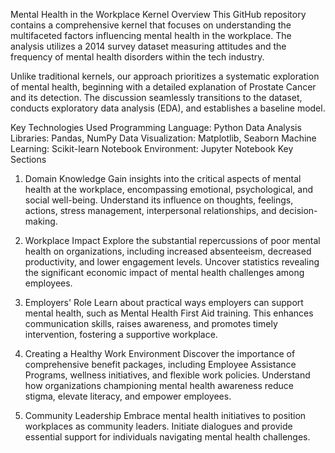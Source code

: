 Mental Health in the Workplace Kernel
Overview
This GitHub repository contains a comprehensive kernel that focuses on understanding the multifaceted factors influencing mental health in the workplace. The analysis utilizes a 2014 survey dataset measuring attitudes and the frequency of mental health disorders within the tech industry.

Unlike traditional kernels, our approach prioritizes a systematic exploration of mental health, beginning with a detailed explanation of Prostate Cancer and its detection. The discussion seamlessly transitions to the dataset, conducts exploratory data analysis (EDA), and establishes a baseline model.

Key Technologies Used
Programming Language: Python
Data Analysis Libraries: Pandas, NumPy
Data Visualization: Matplotlib, Seaborn
Machine Learning: Scikit-learn
Notebook Environment: Jupyter Notebook
Key Sections
1. Domain Knowledge
Gain insights into the critical aspects of mental health at the workplace, encompassing emotional, psychological, and social well-being. Understand its influence on thoughts, feelings, actions, stress management, interpersonal relationships, and decision-making.

2. Workplace Impact
Explore the substantial repercussions of poor mental health on organizations, including increased absenteeism, decreased productivity, and lower engagement levels. Uncover statistics revealing the significant economic impact of mental health challenges among employees.

3. Employers' Role
Learn about practical ways employers can support mental health, such as Mental Health First Aid training. This enhances communication skills, raises awareness, and promotes timely intervention, fostering a supportive workplace.

4. Creating a Healthy Work Environment
Discover the importance of comprehensive benefit packages, including Employee Assistance Programs, wellness initiatives, and flexible work policies. Understand how organizations championing mental health awareness reduce stigma, elevate literacy, and empower employees.

5. Community Leadership
Embrace mental health initiatives to position workplaces as community leaders. Initiate dialogues and provide essential support for individuals navigating mental health challenges.
